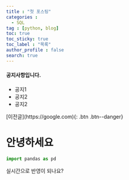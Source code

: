 ```yaml
---
title : "첫 포스팅"
categories :
  - SQL
tag : [python, blog]
toc: true
toc_sticky: true
toc_label : "목록"
author_profile : false
search: true
---
```


<div class="notice--danger">
<h4>공지사항입니다.</h4>
<ul>
  <li> 공지1 </li>
  <li> 공지2 </li>
  <li> 공지2 </li>
</ul>
</div>
[이전글](https://google.com){: .btn .btn--danger}

# 안녕하세요


```py
import pandas as pd
```
실시간으로 반영이 되나요?

